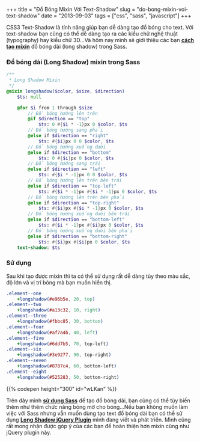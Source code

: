 +++
title = "Đổ Bóng Mixin Với Text-Shadow"
slug = "do-bong-mixin-voi-text-shadow"
date = "2013-09-03"
tags = ["css", "sass", "javascript"]
+++

CSS3 Text-Shadow là tính năng giúp bạn dễ dàng tạo đổ bóng cho text. Với text-shadow bạn cũng có thể dễ dàng tạo ra các kiểu chữ nghệ thuật (typography) hay kiểu chữ 3D...Và hôm nay mình sẽ giới thiệu các bạn **[cách tạo mixin](/blog/css-triangles-mixin-su-dung-sass/)** đổ bóng dài (long shadow) trong Sass.

### Đổ bóng dài (Long Shadow) mixin trong Sass

```sass
/**
 * Long Shadow Mixin
 */
@mixin longshadow($color, $size, $direction)
	$ts: null

	@for $i from 1 through $size
		// Đổ bóng hướng lên trên
		@if $direction == "top"
			$ts: 0 #{$i * -1}px 0 $color, $ts
		// Đổ bóng hướng sang phải
		@else if $direction == "right"
			$ts: #{$i}px 0 0 $color, $ts
		// Đổ bóng hướng xuống dưới
		@else if $direction == "bottom"
			$ts: 0 #{$i}px 0 $color, $ts
		// Đổ bóng hướng sang trái
		@else if $direction == "left"
			$ts: #{$i * -1}px 0 0 $color, $ts
		// Đổ bóng hướng lên trên bên trái
		@else if $direction == "top-left"
			$ts: #{$i * -1}px #{$i * -1}px 0 $color, $ts
		// Đổ bóng hướng lên trên bên phải
		@else if $direction == "top-right"
			$ts: #{$i}px #{$i * -1}px 0 $color, $ts
		// Đổ bóng hướng xuống dưới bên trái
		@else if $direction == "bottom-left"
			$ts: #{$i * -1}px #{$i}px 0 $color, $ts
		// Đổ bóng hướng xuống dưới bên phải
		@else if $direction == "bottom-right"
			$ts: #{$i}px #{$i}px 0 $color, $ts
	text-shadow: $ts
```

### Sử dụng

Sau khi tạo được mixin thì ta có thể sử dụng rất dễ dàng tùy theo màu sắc, độ lớn và vị trí bóng mà bạn muốn hiển thị.

```sass
.element--one
	+longshadow(#e96b5e, 20, top)
.element--two
	+longshadow(#a13c32, 10, right)
.element--three
	+longshadow(#fbbc85, 30, bottom)
.element--four
	+longshadow(#af7a4b, 40, left)
.element--five
	+longshadow(#6dd7b5, 70, top-left)
.element--six
	+longshadow(#3e9277, 90, top-right)
.element--seven
	+longshadow(#8787c4, 60, bottom-left)
.element--eight
	+longshadow(#525283, 50, bottom-right)
```

{{% codepen height="300" id="wLKan" %}}

Trên đây mình **[sử dụng Sass](/blog/su-dung-sass/)** để tạo đổ bóng dài, bạn cũng có thể tùy biến thêm như thêm chức năng bóng mờ cho bóng...Nếu bạn không muốn làm việc với Sass nhưng vẫn muốn dùng tạo text đổ bóng dài bạn có thể sử dụng **[Long Shadow jQuery Plugin](/labs/longshadow-jquery-plugin/)** mình đang viết và phát triển. Mình cũng rất mong nhận được góp ý của các bạn để hoàn thiện hơn mixin cũng như jQuery plugin này.
